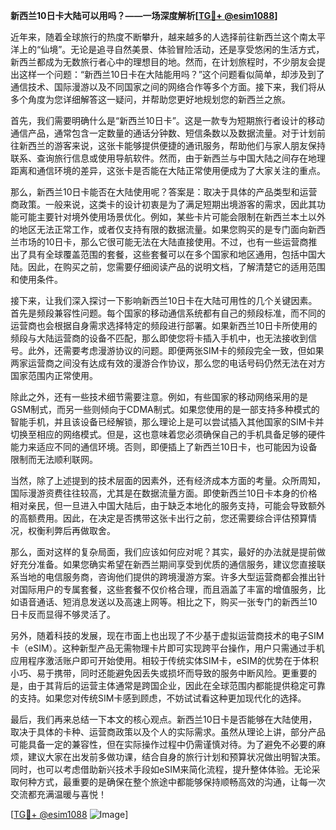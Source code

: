 **新西兰10日卡大陆可以用吗？——一场深度解析[[TG💪+ @esim1088](https://t.me/s/esim1088)]**

近年来，随着全球旅行的热度不断攀升，越来越多的人选择前往新西兰这个南太平洋上的“仙境”。无论是追寻自然美景、体验冒险活动，还是享受悠闲的生活方式，新西兰都成为无数旅行者心中的理想目的地。然而，在计划旅程时，不少朋友会提出这样一个问题：“新西兰10日卡在大陆能用吗？”这个问题看似简单，却涉及到了通信技术、国际漫游以及不同国家之间的网络合作等多个方面。接下来，我们将从多个角度为您详细解答这一疑问，并帮助您更好地规划您的新西兰之旅。

首先，我们需要明确什么是“新西兰10日卡”。这是一款专为短期旅行者设计的移动通信产品，通常包含一定数量的通话分钟数、短信条数以及数据流量。对于计划前往新西兰的游客来说，这张卡能够提供便捷的通讯服务，帮助他们与家人朋友保持联系、查询旅行信息或使用导航软件。然而，由于新西兰与中国大陆之间存在地理距离和通信环境的差异，这张卡是否能在大陆正常使用便成为了大家关注的重点。

那么，新西兰10日卡能否在大陆使用呢？答案是：取决于具体的产品类型和运营商政策。一般来说，这类卡的设计初衷是为了满足短期出境游客的需求，因此其功能可能主要针对境外使用场景优化。例如，某些卡片可能会限制在新西兰本土以外的地区无法正常工作，或者仅支持有限的数据流量。如果您购买的是专门面向新西兰市场的10日卡，那么它很可能无法在大陆直接使用。不过，也有一些运营商推出了具有全球覆盖范围的套餐，这些套餐可以在多个国家和地区通用，包括中国大陆。因此，在购买之前，您需要仔细阅读产品的说明文档，了解清楚它的适用范围和使用条件。

接下来，让我们深入探讨一下影响新西兰10日卡在大陆可用性的几个关键因素。首先是频段兼容性问题。每个国家的移动通信系统都有自己的频段标准，而不同的运营商也会根据自身需求选择特定的频段进行部署。如果新西兰10日卡所使用的频段与大陆运营商的设备不匹配，那么即使您将卡插入手机中，也无法接收到信号。此外，还需要考虑漫游协议的问题。即便两张SIM卡的频段完全一致，但如果两家运营商之间没有达成有效的漫游合作协议，那么您的电话号码仍然无法在对方国家范围内正常使用。

除此之外，还有一些技术细节需要注意。例如，有些国家的移动网络采用的是GSM制式，而另一些则倾向于CDMA制式。如果您使用的是一部支持多种模式的智能手机，并且该设备已经解锁，那么理论上是可以尝试插入其他国家的SIM卡并切换至相应的网络模式。但是，这也意味着您必须确保自己的手机具备足够的硬件能力来适应不同的通信环境。否则，即便插上了新西兰10日卡，也可能因为设备限制而无法顺利联网。

当然，除了上述提到的技术层面的因素外，还有经济成本方面的考量。众所周知，国际漫游资费往往较高，尤其是在数据流量方面。即使新西兰10日卡本身的价格相对亲民，但一旦进入中国大陆后，由于缺乏本地化的服务支持，可能会导致额外的高额费用。因此，在决定是否携带这张卡出行之前，您还需要综合评估预算情况，权衡利弊后再做取舍。

那么，面对这样的复杂局面，我们应该如何应对呢？其实，最好的办法就是提前做好充分准备。如果您确实希望在新西兰期间享受到优质的通信服务，建议您直接联系当地的电信服务商，咨询他们提供的跨境漫游方案。许多大型运营商都会推出针对国际用户的专属套餐，这些套餐不仅价格合理，而且涵盖了丰富的增值服务，比如语音通话、短消息发送以及高速上网等。相比之下，购买一张专门的新西兰10日卡反而显得不够灵活了。

另外，随着科技的发展，现在市面上也出现了不少基于虚拟运营商技术的电子SIM卡（eSIM）。这种新型产品无需物理卡片即可实现跨平台操作，用户只需通过手机应用程序激活账户即可开始使用。相较于传统实体SIM卡，eSIM的优势在于体积小巧、易于携带，同时还能避免因丢失或损坏而导致的服务中断风险。更重要的是，由于其背后的运营主体通常是跨国企业，因此在全球范围内都能提供稳定可靠的支持。如果您对传统SIM卡感到顾虑，不妨试试看这种更加现代化的选择。

最后，我们再来总结一下本文的核心观点。新西兰10日卡是否能够在大陆使用，取决于具体的卡种、运营商政策以及个人的实际需求。虽然从理论上讲，部分产品可能具备一定的兼容性，但在实际操作过程中仍需谨慎对待。为了避免不必要的麻烦，建议大家在出发前多做功课，结合自身的旅行计划和预算状况做出明智决策。同时，也可以考虑借助新兴技术手段如eSIM来简化流程，提升整体体验。无论采取何种方式，最重要的是确保在整个旅途中都能够保持顺畅高效的沟通，让每一次交流都充满温暖与喜悦！

[[TG💪+ @esim1088](https://t.me/s/esim1088) ![Image](https://i.postimg.cc/4NQfJmqS/Snipaste-2025-05-13-00-14-12.png)]
